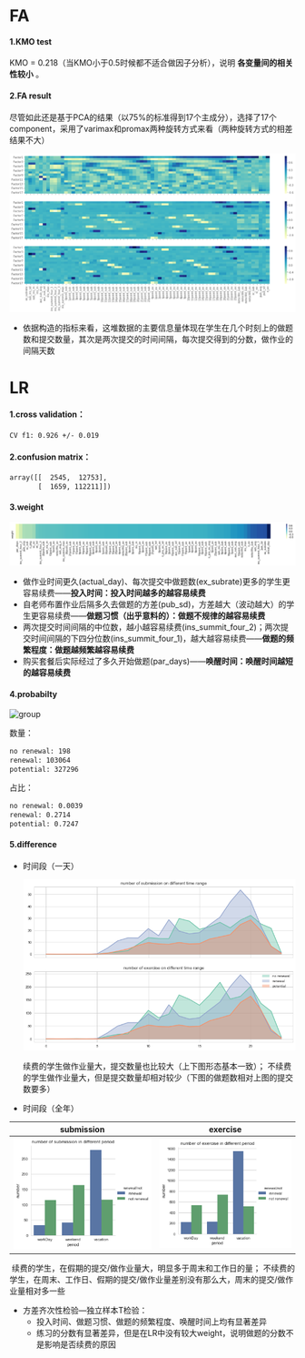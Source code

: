 # FA

#### 1.KMO test

KMO = 0.218（当KMO小于0.5时候都不适合做因子分析），说明 **各变量间的相关性较小** 。



#### 2.FA result

尽管如此还是基于PCA的结果（以75%的标准得到17个主成分），选择了17个component，采用了varimax和promax两种旋转方式来看（两种旋转方式的相差结果不大）

![FA](./img/FA.png)

* 依据构造的指标来看，这堆数据的主要信息量体现在学生在几个时刻上的做题数和提交数量，其次是两次提交的时间间隔，每次提交得到的分数，做作业的间隔天数



# LR

#### 1.cross validation：

```
CV f1: 0.926 +/- 0.019
```

#### 2.confusion matrix：

```
array([[  2545,  12753],
       [  1659, 112211]])
```

#### 3.weight

![weight](./img/weight.png)

* 做作业时间更久(actual_day)、每次提交中做题数(ex_subrate)更多的学生更容易续费——**投入时间：投入时间越多的越容易续费**
* 自老师布置作业后隔多久去做题的方差(pub_sd)，方差越大（波动越大）的学生更容易续费——**做题习惯（出乎意料的）：做题不规律的越容易续费**
* 两次提交时间间隔的中位数，越小越容易续费(ins_summit_four_2)；两次提交时间间隔的下四分位数(ins_summit_four_1)，越大越容易续费——**做题的频繁程度：做题越频繁越容易续费**
* 购买套餐后实际经过了多久开始做题(par_days)——**唤醒时间：唤醒时间越短的越容易续费**

#### 4.probabilty

![group](/Users/shirui/data_project/ALO7/续费率/markdown/img/group.png)

数量：

```
no renewal: 198
renewal: 103064
potential: 327296
```

占比：

```
no renewal: 0.0039
renewal: 0.2714
potential: 0.7247
```

#### 5.difference

* 时间段（一天）

  ![time](./img/time.png)

  续费的学生做作业量大，提交数量也比较大（上下图形态基本一致）；
  不续费的学生做作业量大，但是提交数量却相对较少（下图的做题数相对上图的提交数要多）

* 时间段（全年）

| submission                      | exercise                      |
| ------------------------------- | ----------------------------- |
| ![sub_time](./img/sub_time.png) | ![ex_time](./img/ex_time.png) |

​	续费的学生，在假期的提交/做作业量大，明显多于周末和工作日的量；
​	不续费的学生，在周末、工作日、假期的提交/做作业量差别没有那么大，周末的提交/做作业量相对多一些

* 方差齐次性检验—独立样本T检验：
  * 投入时间、做题习惯、做题的频繁程度、唤醒时间上均有显著差异
  * 练习的分数有显著差异，但是在LR中没有较大weight，说明做题的分数不是影响是否续费的原因

